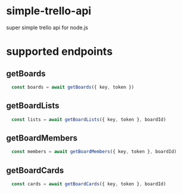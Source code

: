 # simple-trello-api

super simple trello api for node.js

# supported endpoints

## getBoards

```js
  const boards = await getBoards({ key, token })
```

## getBoardLists

```js
  const lists = await getBoardLists({ key, token }, boardId)
```

## getBoardMembers

```js
  const members = await getBoardMembers({ key, token }, boardId)
```

## getBoardCards

```js
  const cards = await getBoardCards({ key, token }, boardId)
```